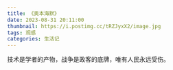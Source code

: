 ```yaml
---
title: 《奥本海默》
date: 2023-08-31 20:11:00
thumbnail: https://i.postimg.cc/tRZJyxX2/image.jpg
tags: 观感
categories: 生活记
---
```

技术是学者的产物，战争是政客的底牌，唯有人民永远受伤。